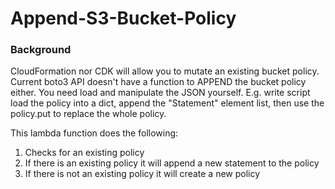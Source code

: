 # Append-S3-Bucket-Policy

### Background

CloudFormation nor CDK will allow you to mutate an existing bucket policy. Current boto3 API doesn't have a function to APPEND the bucket policy either.
You need load and manipulate the JSON yourself. E.g. write script load the policy into a dict, append the "Statement" element list,
then use the policy.put to replace the whole policy.

This lambda function does the following:

1. Checks for an existing policy
2. If there is an existing policy it will append a new statement to the policy
3. If there is not an existing policy it will create a new policy
